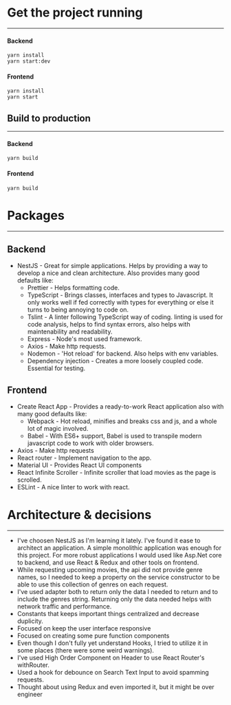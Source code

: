 # Get the project running
***
#### Backend
```
yarn install
yarn start:dev
```
#### Frontend
```
yarn install
yarn start
```

## Build to production
***
#### Backend
```
yarn build
```
#### Frontend
```
yarn build
```

# Packages
***
## Backend

* NestJS - Great for simple applications. Helps by providing a way to develop a nice and clean architecture. Also provides many good defaults like:
    * Prettier - Helps formatting code.
    * TypeScript - Brings classes, interfaces and types to Javascript. It only works well if fed correctly with types for everything or else it turns to being annoying to code on.
    * Tslint - A linter following TypeScript way of coding. linting is used for code analysis, helps to find syntax errors, also helps with maintenability and readability.
    * Express - Node's most used framework.
    * Axios - Make http requests.
    * Nodemon - 'Hot reload' for backend. Also helps with env variables.
    * Dependency injection - Creates a more loosely coupled code. Essential for testing.

## Frontend

* Create React App - Provides a ready-to-work React application also with many good defaults like:
    * Webpack - Hot reload, minifies and breaks css and js, and a whole lot of magic involved.
    * Babel - With ES6+ support, Babel is used to transpile modern javascript code to work with older browsers.
* Axios - Make http requests
* React router - Implement navigation to the app.
* Material UI - Provides React UI components
* React Infinite Scroller - Infinite scroller that load movies as the page is scrolled.
* ESLint - A nice linter to work with react.

# Architecture & decisions
***
* I've choosen NestJS as I'm learning it lately. I've found it ease to architect an application. A simple monolithic application was enough for this project. For more robust applications I would used like Asp.Net core to backend, and use React & Redux and other tools on frontend.
* While requesting upcoming movies, the api did not provide genre names, so I needed to keep a property on the service constructor to be able to use this collection of genres on each request.
* I've used adapter both to return only the data I needed to return and to include the genres string. Returning only the data needed helps with network traffic and performance.
* Constants that keeps important things centralized and decrease duplicity.
* Focused on keep the user interface responsive
* Focused on creating some pure function components
* Even though I don't fully yet understand Hooks, I tried to utilize it in some places (there were some weird warnings).
* I've used High Order Component on Header to use React Router's withRouter.
* Used a hook for debounce on Search Text Input to avoid spamming requests.
* Thought about using Redux and even imported it, but it might be over engineer